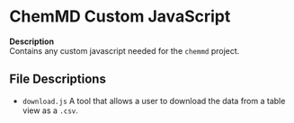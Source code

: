 ChemMD Custom JavaScript
========================

**Description**  
Contains any custom javascript needed for the `chemmd` project.

File Descriptions
-----------------

+ `download.js` A tool that allows a user to download the data from
  a table view as a `.csv`.
